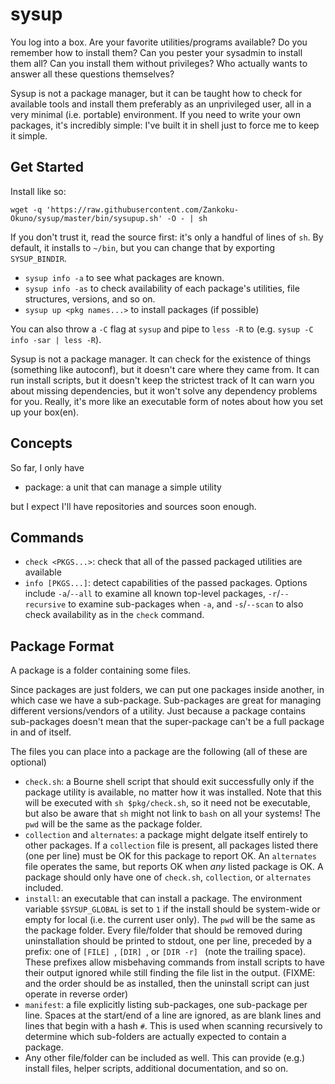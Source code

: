 # sysup

You log into a box.
Are your favorite utilities/programs available?
Do you remember how to install them?
Can you pester your sysadmin to install them all?
Can you install them without privileges?
Who actually wants to answer all these questions themselves?

Sysup is not a package manager, but it can be taught how to check for available tools and install them preferably as an unprivileged user, all in a very minimal (i.e. portable) environment.
If you need to write your own packages, it's incredibly simple:
  I've built it in shell just to force me to keep it simple.

## Get Started

Install like so:
```
wget -q 'https://raw.githubusercontent.com/Zankoku-Okuno/sysup/master/bin/sysupup.sh' -O - | sh
```
If you don't trust it, read the source first: it's only a handful of lines of `sh`.
By default, it installs to `~/bin`, but you can change that by exporting `SYSUP_BINDIR`.

  * `sysup info -a` to see what packages are known.
  * `sysup info -as` to check availability of each package's utilities, file structures, versions, and so on.
  * `sysup up <pkg names...>` to install packages (if possible)

You can also throw a `-C` flag at `sysup` and pipe to `less -R` to (e.g. `sysup -C info -sar | less -R`).

Sysup is not a package manager.
It can check for the existence of things (something like autoconf), but it doesn't care where they came from.
It can run install scripts, but it doesn't keep the strictest track of 
It can warn you about missing dependencies, but it won't solve any dependency problems for you.
Really, it's more like an executable form of notes about how you set up your box(en).

## Concepts

So far, I only have

  * package: a unit that can manage a simple utility

but I expect I'll have repositories and sources soon enough.

## Commands

  * `check <PKGS...>`: check that all of the passed packaged utilities are available
  * `info [PKGS...]`: detect capabilities of the passed packages.
    Options include `-a`/`--all` to examine all known top-level packages, `-r`/`--recursive` to examine sub-packages when `-a`, and `-s`/`--scan` to also check availability as in the `check` command.

## Package Format

A package is a folder containing some files.

Since packages are just folders, we can put one packages inside another, in which case we have a sub-package.
Sub-packages are great for managing different versions/vendors of a utility.
Just because a package contains sub-packages doesn't mean that the super-package can't be a full package in and of itself.

The files you can place into a package are the following (all of these are optional)

  * `check.sh`: a Bourne shell script that should exit successfully only if the package utility is available, no matter how it was installed.
    Note that this will be executed with `sh $pkg/check.sh`, so it need not be executable, but also be aware that `sh` might not link to `bash` on all your systems!
    The `pwd` will be the same as the package folder.
  * `collection` and `alternates`: a package might delgate itself entirely to other packages.
    If a `collection` file is present, all packages listed there (one per line) must be OK for this package to report OK.
    An `alternates` file operates the same, but reports OK when _any_ listed package is OK.
    A package should only have one of `check.sh`, `collection`, or `alternates` included.
  * `install`: an executable that can install a package.
    The environment variable `$SYSUP_GLOBAL` is set to `1` if the install should be system-wide or empty for local (i.e. the current user only).
    The `pwd` will be the same as the package folder.
    Every file/folder that should be removed during uninstallation should be printed to stdout, one per line, preceded by a prefix:
      one of `[FILE] `, `[DIR] `, or `[DIR -r] ` (note the trailing space).
    These prefixes allow misbehaving commands from install scripts to have their output ignored while still finding the file list in the output.
    (FIXME: and the order should be as installed, then the uninstall script can just operate in reverse order)
  * `manifest`: a file explicitly listing sub-packages, one sub-package per line.
    Spaces at the start/end of a line are ignored, as are blank lines and lines that begin with a hash `#`.
    This is used when scanning recursively to determine which sub-folders are actually expected to contain a package.
  * Any other file/folder can be included as well.
    This can provide (e.g.) install files, helper scripts, additional documentation, and so on.
